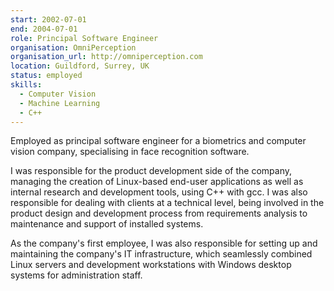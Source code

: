 ```yaml
---
start: 2002-07-01
end: 2004-07-01
role: Principal Software Engineer
organisation: OmniPerception
organisation_url: http://omniperception.com
location: Guildford, Surrey, UK
status: employed
skills:
  - Computer Vision
  - Machine Learning
  - C++
---
```

Employed as principal software engineer for a biometrics and computer vision company, specialising in face recognition software. 

I was responsible for the product development side of the company, managing the creation of Linux-based end-user applications as well as internal research and development tools, using C++ with gcc. I was also responsible for dealing with clients at a technical level, being involved in the product design and development process from requirements analysis to maintenance and support of installed systems.

As the company's first employee, I was also responsible for setting up and maintaining the company's IT infrastructure, which seamlessly combined Linux servers and development workstations with Windows desktop systems for administration staff.